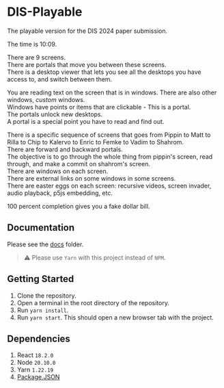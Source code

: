 # DIS-Playable 

The playable version for the DIS 2024 paper submission.

The time is 10:09.


There are 9 screens. \
There are portals that move you between these screens.\
There is a desktop viewer that lets you see all the desktops you have access to, and switch between them.


You are reading text on the screen that is in windows. There are also other windows, *custom* windows. \
Windows have points or items that are clickable - This is a portal. \
The portals unlock new desktops. \
A portal is a special point you have to read and find out.


There is a specific sequence of screens that goes from Pippin to Matt to Rilla to Chip to Kalervo to Enric to Femke to Vadim to Shahrom. \
There are forward and backward portals. \
The objective is to go through the whole thing from pippin's screen, read through, and make a commit on shahrom's screen. \
There are windows on each screen. \
There are external links on some windows in some screens. \
There are easter eggs on each screen: recursive videos, screen invader, audio playback, p5js embedding, etc. 

100 percent completion gives you a fake dollar bill. 



## Documentation 
Please see the [docs](./docs/) folder.

> :warning: Please use `Yarn` with this project instead of `NPM`.

## Getting Started 

1. Clone the repository. 
2. Open a terminal in the root directory of the repository. 
3. Run `yarn install`.
4. Run `yarn start`. This should open a new browser tab with the project. 

## Dependencies 
1. React `18.2.0`
2. Node `20.10.0`
3. Yarn `1.22.19`
4. [Package.JSON](./package.json)
